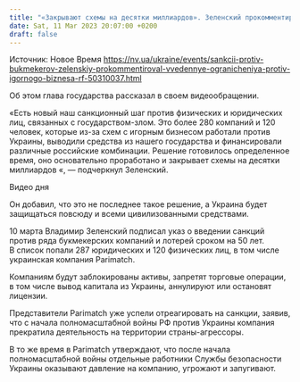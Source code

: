 ```yaml
---
title: "«Закрывают схемы на десятки миллиардов». Зеленский прокомментировал санкции против игорного бизнеса, связанного с РФ"
date: Sat, 11 Mar 2023 20:07:00 +0200
draft: false
---
```

Источник: Новое Время https://nv.ua/ukraine/events/sankcii-protiv-bukmekerov-zelenskiy-prokommentiroval-vvedennye-ogranicheniya-protiv-igornogo-biznesa-rf-50310037.html


Об этом глава государства рассказал в своем видеообращении.

«Есть новый наш санкционный шаг против физических и юридических лиц, связанных с государством-злом. Это более 280 компаний и 120 человек, которые из-за схем с игорным бизнесом работали против Украины, выводили средства из нашего государства и финансировали различные российские комбинации. Решение готовилось определенное время, оно основательно проработано и закрывает схемы на десятки миллиардов «, — подчеркнул Зеленский.

  Видео дня   

Он добавил, что это не последнее такое решение, а Украина будет защищаться повсюду и всеми цивилизованными средствами.

10 марта Владимир Зеленский подписал указ о введении санкций против ряда букмекерских компаний и лотерей сроком на 50 лет. В список попали 287 юридических и 120 физических лиц, в том числе украинская компания Parimatch.

Компаниям будут заблокированы активы, запретят торговые операции, в том числе вывод капитала из Украины, аннулируют или остановят лицензии.

Представители Parimatch уже успели отреагировать на санкции, заявив, что с начала полномасштабной войны РФ против Украины компания прекратила деятельность на территории страны-агрессоры.

В то же время в Parimatch утверждают, что после начала полномасштабной войны отдельные работники Службы безопасности Украины оказывают давление на компанию, угрожают и запугивают.
